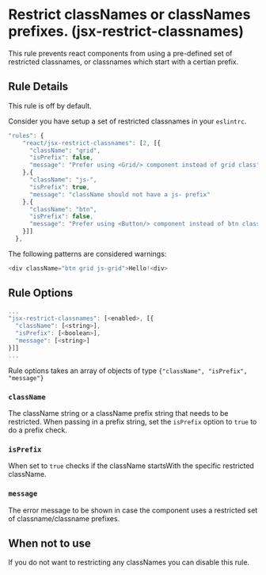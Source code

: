 # Restrict classNames or classNames prefixes. (jsx-restrict-classnames)

This rule prevents react components from using a pre-defined set of restricted classnames, or classnames which
start with a certian prefix.

## Rule Details

This rule is off by default.

Consider you have setup a set of restricted classnames in your `eslintrc`.

```js
"rules": {
    "react/jsx-restrict-classnames": [2, [{
      "className": "grid",
      "isPrefix": false,
      "message": "Prefer using <Grid/> component instead of grid class"
    },{
      "className": "js-",
      "isPrefix": true,
      "message": "className should not have a js- prefix"
    },{
      "className": "btn",
      "isPrefix": false,
      "message": "Prefer using <Button/> component instead of btn class"
    }]]
  },

```

The following patterns are considered warnings:
```js
<div className="btn grid js-grid">Hello!<div>
```

## Rule Options

```js
...
"jsx-restrict-classnames": [<enabled>, [{
  "className": [<string>],
  "isPrefix": [<boolean>],
  "message": [<string>]
}]]
...
```
Rule options takes an array of objects of type `{"className", "isPrefix", "message"}`

### `className`

The className string or a className prefix string that needs to be restricted. When passing in a prefix string, set the `isPrefix` option to `true` to do a prefix check.

### `isPrefix`

When set to `true` checks if the className startsWith the specific restricted className.

### `message`

The error message to be shown in case the component uses a restricted set of classname/classname prefixes.

## When not to use

If you do not want to restricting any classNames you can disable this rule.
